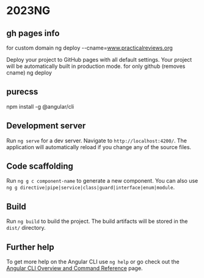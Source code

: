 # 2023NG

## gh pages info

for custom domain
ng deploy --cname=www.practicalreviews.org

Deploy your project to GitHub pages with all default settings. Your project will be automatically built in production mode.
for only github (removes cname)
ng deploy

## purecss

npm install -g @angular/cli

## Development server

Run `ng serve` for a dev server. Navigate to `http://localhost:4200/`. The application will automatically reload if you change any of the source files.

## Code scaffolding

Run `ng g c component-name` to generate a new component. You can also use `ng g directive|pipe|service|class|guard|interface|enum|module`.

## Build

Run `ng build` to build the project. The build artifacts will be stored in the `dist/` directory.

## Further help

To get more help on the Angular CLI use `ng help` or go check out the [Angular CLI Overview and Command Reference](https://angular.io/cli) page.
